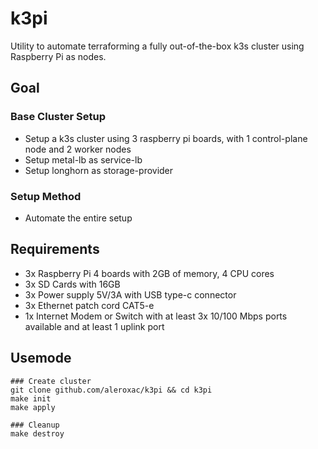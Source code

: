 # k3pi
Utility to automate terraforming a fully out-of-the-box k3s cluster using Raspberry Pi as nodes.



## Goal
### Base Cluster Setup
- Setup a k3s cluster using 3 raspberry pi boards, with 1 control-plane node and 2 worker nodes
- Setup metal-lb as service-lb
- Setup longhorn as storage-provider

### Setup Method
- Automate the entire setup



## Requirements
- 3x Raspberry Pi 4 boards with 2GB of memory, 4 CPU cores
- 3x SD Cards with 16GB
- 3x Power supply 5V/3A with USB type-c connector
- 3x Ethernet patch cord CAT5-e
- 1x Internet Modem or Switch with at least 3x 10/100 Mbps ports available and at least 1 uplink port



## Usemode
``` shell
### Create cluster
git clone github.com/aleroxac/k3pi && cd k3pi
make init
make apply

### Cleanup
make destroy
```
